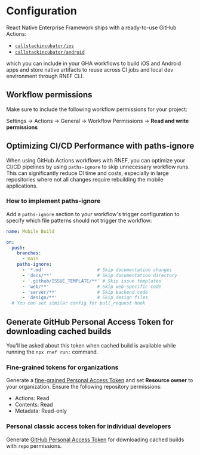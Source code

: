 # Configuration

React Native Enterprise Framework ships with a ready-to-use GitHub Actions:

- [`callstackincubator/ios`](https://github.com/callstackincubator/ios)
- [`callstackincubator/android`](https://github.com/callstackincubator/android)

which you can include in your GHA workflows to build iOS and Android apps and store native artifacts to reuse across CI jobs and local dev environment through RNEF CLI.

## Workflow permissions

Make sure to include the following workflow permissions for your project:

Settings -> Actions -> General -> Workflow Permissions -> **Read and write permissions**

## Optimizing CI/CD Performance with paths-ignore

When using GitHub Actions workflows with RNEF, you can optimize your CI/CD pipelines by using `paths-ignore` to skip unnecessary workflow runs. This can significantly reduce CI time and costs, especially in large repositories where not all changes require rebuilding the mobile applications.

### How to implement paths-ignore

Add a `paths-ignore` section to your workflow's trigger configuration to specify which file patterns should not trigger the workflow:

```yaml
name: Mobile Build

on:
  push:
    branches:
      - main
    paths-ignore:
      - '*.md'                    # Skip documentation changes
      - 'docs/**'                 # Skip documentation directory
      - '.github/ISSUE_TEMPLATE/**' # Skip issue templates
      - 'web/**'                  # Skip web-specific code
      - 'server/**'               # Skip backend code
      - 'design/**'               # Skip design files
  # You can set similar config for pull_request hook
```

## Generate GitHub Personal Access Token for downloading cached builds

You'll be asked about this token when cached build is available while running the `npx rnef run:` command.

### Fine-grained tokens for organizations

Generate a [fine-grained Personal Access Token](https://github.com/settings/personal-access-tokens/new) and set **Resource owner** to your organization. Ensure the following repository permissions:

- Actions: Read
- Contents: Read
- Metadata: Read-only

### Personal classic access token for individual developers

Generate [GitHub Personal Access Token](https://github.com/settings/tokens/new?scopes=repo) for downloading cached builds with `repo` permissions.
